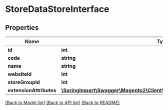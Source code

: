 # StoreDataStoreInterface

## Properties
Name | Type | Description | Notes
------------ | ------------- | ------------- | -------------
**id** | **int** |  | 
**code** | **string** |  | 
**name** | **string** | Store name | 
**websiteId** | **int** |  | 
**storeGroupId** | **int** |  | 
**extensionAttributes** | [**\SpringImport\Swagger\Magento2\Client\Model\StoreDataStoreExtensionInterface**](StoreDataStoreExtensionInterface.md) |  | [optional] 

[[Back to Model list]](../README.md#documentation-for-models) [[Back to API list]](../README.md#documentation-for-api-endpoints) [[Back to README]](../README.md)


